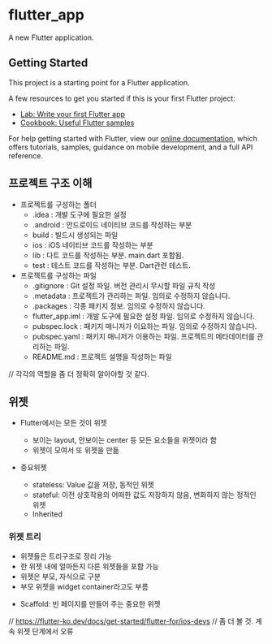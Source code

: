 # flutter_app

A new Flutter application.

## Getting Started

This project is a starting point for a Flutter application.

A few resources to get you started if this is your first Flutter project:

- [Lab: Write your first Flutter app](https://flutter.dev/docs/get-started/codelab)
- [Cookbook: Useful Flutter samples](https://flutter.dev/docs/cookbook)

For help getting started with Flutter, view our
[online documentation](https://flutter.dev/docs), which offers tutorials,
samples, guidance on mobile development, and a full API reference.

## 프로젝트 구조 이해

- 프로젝트를 구성하는 폴더
    - .idea : 개발 도구에 필요한 설정
    - .android : 안드로이드 네이티브 코드를 작성하는 부분
    - build : 빌드시 생성되는 파일
    - ios : iOS 네이티브 코드를 작성하는 부분
    - lib : 다트 코드를 작성하는 부분. main.dart 포함됨.
    - test : 테스트 코드를 작성하는 부분. Dart관련 테스트.
- 프로젝트를 구성하는 파일
    - .gitignore : Git 설정 파일. 버전 관리시 무시할 파일 규칙 작성
    - .metadata : 프로젝트가 관리하는 파일. 임의로 수정하지 않습니다.
    - .packages : 각종 패키지 정보. 임의로 수정하지 않습니다.
    - flutter_app.iml : 개발 도구에 필요한 설정 파일. 임의로 수정하지 않습니다.
    - pubspec.lock : 패키지 매니저가 이요하는 파일. 임의로 수정하지 않습니다.
    - pubspec.yaml : 패키지 매니저가 이용하는 파일. 프로젝트의 메타데이터를 관리하는 파일.
    - README.md : 프로젝트 설명을 작성하는 파일

// 각각의 역할을 좀 더 정확히 알아야할 것 같다.

## 위젯

- Flutter에서는 모든 것이 위젯
    - 보이는 layout, 안보이는 center 등 모든 요소들을 위젯이라 함
    - 위젯이 모여서 또 위젯을 만듦

- 중요위젯
    - stateless: Value 값을 저장, 동적인 위젯
    - stateful: 이전 상호작용의 어떠한 값도 저장하지 않음, 변화하지 않는 정적인 위젯
    - Inherited

### 위젯 트리

- 위젯들은 트리구조로 정리 가능
- 한 위젯 내에 얼마든지 다른 위젯들을 포함 가능
- 위젯은 부모, 자식으로 구분
- 부모 위젯을 widget container라고도 부름

* Scaffold: 빈 페이지를 만들어 주는 중요한 위젯

// https://flutter-ko.dev/docs/get-started/flutter-for/ios-devs
// 좀 더 볼 것. 계속 위젯 단계에서 오류